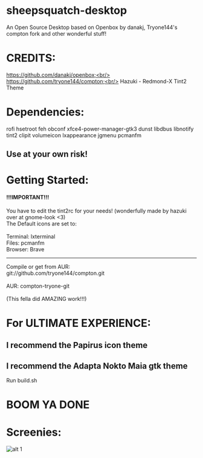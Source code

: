 # sheepsquatch-desktop
An Open Source Desktop based on Openbox by danakj, Tryone144's compton fork and other wonderful stuff! 

# CREDITS:
https://github.com/danakj/openbox;<br/>
https://github.com/tryone144/compton;<br/>
Hazuki - Redmond-X Tint2 Theme<br/>


# Dependencies:
rofi hsetroot feh obconf xfce4-power-manager-gtk3 dunst libdbus libnotify tint2 clipit volumeicon lxappearance jgmenu pcmanfm
## Use at your own risk!


# Getting Started:
#### !!!IMPORTANT!!!
You have to edit the tint2rc for your needs! (wonderfully made by hazuki over at gnome-look <3)<br/>
The Default icons are set to:<br/>
<br/>
Terminal: lxterminal<br/>
Files: pcmanfm<br/>
Browser: Brave<br/>
____________________________________
Compile or get from AUR:<br/>
git://github.com/tryone144/compton.git<br/>
<br/>
AUR: compton-tryone-git<br/>
<br/>
(This fella did AMAZING work!!!)

# For ULTIMATE EXPERIENCE:
## I recommend the  Papirus icon theme
## I recommend the Adapta Nokto Maia gtk theme

Run build.sh

# BOOM YA DONE

# Screenies:

![alt 1](https://i.imgur.com/UhDsNsU.png)
